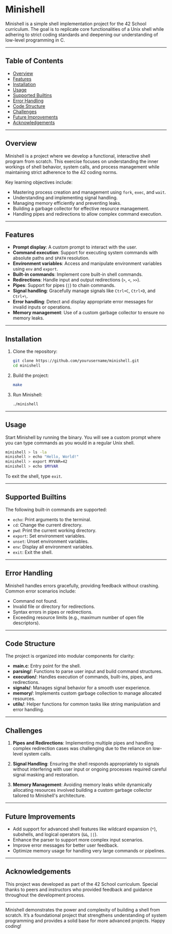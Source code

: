 # Minishell

Minishell is a simple shell implementation project for the 42 School curriculum. The goal is to replicate core functionalities of a Unix shell while adhering to strict coding standards and deepening our understanding of low-level programming in C.

---

## Table of Contents

- [Overview](#overview)
- [Features](#features)
- [Installation](#installation)
- [Usage](#usage)
- [Supported Builtins](#supported-builtins)
- [Error Handling](#error-handling)
- [Code Structure](#code-structure)
- [Challenges](#challenges)
- [Future Improvements](#future-improvements)
- [Acknowledgements](#acknowledgements)

---

## Overview

Minishell is a project where we develop a functional, interactive shell program from scratch. This exercise focuses on understanding the inner workings of shell behavior, system calls, and process management while maintaining strict adherence to the 42 coding norms.

Key learning objectives include:
- Mastering process creation and management using `fork`, `exec`, and `wait`.
- Understanding and implementing signal handling.
- Managing memory efficiently and preventing leaks.
- Building a garbage collector for effective resource management.
- Handling pipes and redirections to allow complex command execution.

---

## Features

- **Prompt display**: A custom prompt to interact with the user.
- **Command execution**: Support for executing system commands with absolute paths and `$PATH` resolution.
- **Environment variables**: Access and manipulate environment variables using `env` and `export`.
- **Built-in commands**: Implement core built-in shell commands.
- **Redirections**: Handle input and output redirections (`>`, `<`, `>>`).
- **Pipes**: Support for pipes (`|`) to chain commands.
- **Signal handling**: Gracefully manage signals like `Ctrl+C`, `Ctrl+D`, and `Ctrl+\`.
- **Error handling**: Detect and display appropriate error messages for invalid inputs or operations.
- **Memory management**: Use of a custom garbage collector to ensure no memory leaks.

---

## Installation

1. Clone the repository:
   ```bash
   git clone https://github.com/yourusername/minishell.git
   cd minishell
   ```

2. Build the project:
   ```bash
   make
   ```

3. Run Minishell:
   ```bash
   ./minishell
   ```

---

## Usage

Start Minishell by running the binary. You will see a custom prompt where you can type commands as you would in a regular Unix shell.

```bash
minishell > ls -la
minishell > echo "Hello, World!"
minishell > export MYVAR=42
minishell > echo $MYVAR
```

To exit the shell, type `exit`.

---

## Supported Builtins

The following built-in commands are supported:

- `echo`: Print arguments to the terminal.
- `cd`: Change the current directory.
- `pwd`: Print the current working directory.
- `export`: Set environment variables.
- `unset`: Unset environment variables.
- `env`: Display all environment variables.
- `exit`: Exit the shell.

---

## Error Handling

Minishell handles errors gracefully, providing feedback without crashing. Common error scenarios include:

- Command not found.
- Invalid file or directory for redirections.
- Syntax errors in pipes or redirections.
- Exceeding resource limits (e.g., maximum number of open file descriptors).

---

## Code Structure

The project is organized into modular components for clarity:

- **main.c**: Entry point for the shell.
- **parsing/**: Functions to parse user input and build command structures.
- **execution/**: Handles execution of commands, built-ins, pipes, and redirections.
- **signals/**: Manages signal behavior for a smooth user experience.
- **memory/**: Implements custom garbage collection to manage allocated resources.
- **utils/**: Helper functions for common tasks like string manipulation and error handling.

---

## Challenges

1. **Pipes and Redirections**:
   Implementing multiple pipes and handling complex redirection cases was challenging due to the reliance on low-level system calls.

2. **Signal Handling**:
   Ensuring the shell responds appropriately to signals without interfering with user input or ongoing processes required careful signal masking and restoration.

3. **Memory Management**:
   Avoiding memory leaks while dynamically allocating resources involved building a custom garbage collector tailored to Minishell's architecture.

---

## Future Improvements

- Add support for advanced shell features like wildcard expansion (`*`), subshells, and logical operators (`&&`, `||`).
- Enhance the parser to support more complex input scenarios.
- Improve error messages for better user feedback.
- Optimize memory usage for handling very large commands or pipelines.

---

## Acknowledgements

This project was developed as part of the 42 School curriculum. Special thanks to peers and instructors who provided feedback and guidance throughout the development process.

---

Minishell demonstrates the power and complexity of building a shell from scratch. It’s a foundational project that strengthens understanding of system programming and provides a solid base for more advanced projects. Happy coding!

